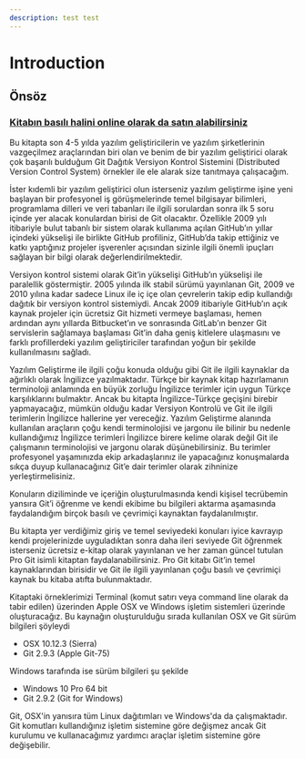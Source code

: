 ```yaml
---
description: test test
---
```


# Introduction

## Önsöz

### [**Kitabın basılı halini online olarak da satın alabilirsiniz**](https://www.dikeyeksen.com/products/git-ile-versiyon-kontrolu)

Bu kitapta son 4-5 yılda yazılım geliştiricilerin ve yazılım şirketlerinin vazgeçilmez araçlarından biri olan ve benim de bir yazılım geliştirici olarak çok başarılı bulduğum Git Dağıtık Versiyon Kontrol Sistemini \(Distributed Version Control System\) örnekler ile ele alarak size tanıtmaya çalışacağım.

İster kıdemli bir yazılım geliştirici olun isterseniz yazılım geliştirme işine yeni başlayan bir profesyonel iş görüşmelerinde temel bilgisayar bilimleri, programlama dilleri ve veri tabanları ile ilgili sorulardan sonra ilk 5 soru içinde yer alacak konulardan birisi de Git olacaktır. Özellikle 2009 yılı itibariyle bulut tabanlı bir sistem olarak kullanıma açılan GitHub’ın yıllar içindeki yükselişi ile birlikte GitHub profiliniz, GitHub’da takip ettiğiniz ve katkı yaptığınız projeler işverenler açısından sizinle ilgili önemli ipuçları sağlayan bir bilgi olarak değerlendirilmektedir.

Versiyon kontrol sistemi olarak Git’in yükselişi GitHub’ın yükselişi ile paralellik göstermiştir. 2005 yılında ilk stabil sürümü yayınlanan Git, 2009 ve 2010 yılına kadar sadece Linux ile iç içe olan çevrelerin takip edip kullandığı dağıtık bir versiyon kontrol sistemiydi. Ancak 2009 itibariyle GitHub’ın açık kaynak projeler için ücretsiz Git hizmeti vermeye başlaması, hemen ardından aynı yıllarda Bitbucket’ın ve sonrasında GitLab’ın benzer Git servislerin sağlamaya başlaması Git’in daha geniş kitlelere ulaşmasını ve farklı profillerdeki yazılım geliştiriciler tarafından yoğun bir şekilde kullanılmasını sağladı.

Yazılım Geliştirme ile ilgili çoğu konuda olduğu gibi Git ile ilgili kaynaklar da ağırlıklı olarak İngilizce yazılmaktadır. Türkçe bir kaynak kitap hazırlamanın terminoloji anlamında en büyük zorluğu İngilizce terimler için uygun Türkçe karşılıklarını bulmaktır. Ancak bu kitapta İngilizce-Türkçe geçişini birebir yapmayacağız, mümkün olduğu kadar Versiyon Kontrolü ve Git ile ilgili terimlerin İngilizce hallerine yer vereceğiz. Yazılım Geliştirme alanında kullanılan araçların çoğu kendi terminolojisi ve jargonu ile bilinir bu nedenle kullandığımız İngilizce terimleri İngilizce birere kelime olarak değil Git ile çalışmanın terminolojisi ve jargonu olarak düşünebilirsiniz. Bu terimler profesyonel yaşamınızda ekip arkadaşlarınız ile yapacağınız konuşmalarda sıkça duyup kullanacağınız Git’e dair terimler olarak zihninize yerleştirmelisiniz.

Konuların diziliminde ve içeriğin oluşturulmasında kendi kişisel tecrübemin yansıra Git’i öğrenme ve kendi ekibime bu bilgileri aktarma aşamasında faydalandığım birçok basılı ve çevrimiçi kaynaktan faydalanılmıştır.

Bu kitapta yer verdiğimiz giriş ve temel seviyedeki konuları iyice kavrayıp kendi projelerinizde uyguladıktan sonra daha ileri seviyede Git öğrenmek isterseniz ücretsiz e-kitap olarak yayınlanan ve her zaman güncel tutulan Pro Git isimli kitaptan faydalanabilirsiniz. Pro Git kitabı Git’in temel kaynaklarından birisidir ve Git ile ilgili yayınlanan çoğu basılı ve çevrimiçi kaynak bu kitaba atıfta bulunmaktadır.

Kitaptaki örneklerimizi Terminal \(komut satırı veya command line olarak da tabir edilen\) üzerinden Apple OSX ve Windows işletim sistemleri üzerinde oluşturacağız. Bu kaynağın oluşturulduğu sırada kullanılan OSX ve Git sürüm bilgileri şöyleydi

* OSX 10.12.3 \(Sierra\)
* Git 2.9.3 \(Apple Git-75\)

Windows tarafında ise sürüm bilgileri şu şekilde

* Windows 10 Pro 64 bit
* Git 2.9.2 \(Git for Windows\)

Git, OSX'in yanısıra tüm Linux dağıtımları ve Windows'da da çalışmaktadır. Git komutları kullandığınız işletim sistemine göre değişmez ancak Git kurulumu ve kullanacağımız yardımcı araçlar işletim sistemine göre değişebilir.

